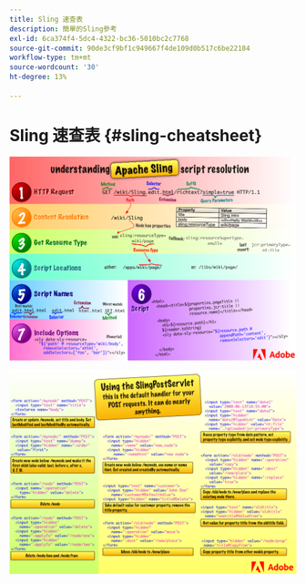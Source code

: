 ```yaml
---
title: Sling 速查表
description: 簡單的Sling參考
exl-id: 6ca374f4-5dc4-4322-bc36-5010bc2c7768
source-git-commit: 90de3cf9bf1c949667f4de109d0b517c6be22184
workflow-type: tm+mt
source-wordcount: '30'
ht-degree: 13%

---
```


# Sling 速查表 {#sling-cheatsheet}

![了解Apache Sling指令碼解析度。](assets/sling-cheatsheet-01.png)

![使用SlingPostServlet — 這是POST要求的預設處理常式；它幾乎可以做任何事。](assets/sling-cheatsheet-02.png)

